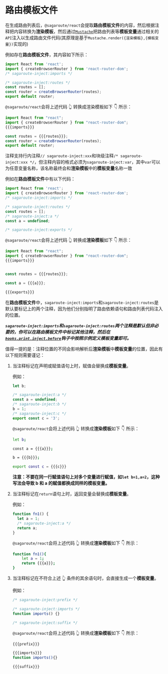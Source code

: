 # 路由模板文件

在生成路由列表后，`@sagaroute/react`会提取**路由模板文件**的内容，然后根据注释把内容转换为**渲染模板**，然后通过[`Mustache`](https://mustache.github.io/)把路由列表等**模板变量**通过相关的`API`注入以生成路由文件代码(其原理是基于`Mustache.render({渲染模板},{模板变量})`实现的)

例如存在**路由模板文件**，其内容如下所示：

```js
import React from 'react';
import { createBrowserRouter } from 'react-router-dom';
/* sagaroute-inject:imports */

/* sagaroute-inject:routes */
const routes = [];
const router = createBrowserRouter(routes);
export default router;
```

`@sagaroute/react`会将上述代码 👆 转换成渲染模板如下 👇 所示：

```js
import React from "react";
import { createBrowserRouter } from "react-router-dom";
{{{imports}}}

const routes = {{{routes}}};
const router = createBrowserRouter(routes);
export default router;
```

注释支持行内注释`// sagaroute-inject:xxx`和块级注释`/* sagaroute-inject:xxx */`，但注释内容的格式必须为`sagaroute-inject:var`，其中`var`可以为任意变量名称，该名称最终会和**渲染模板**中的**模板变量**名称一致

例如在**路由模板文件**中有以下代码：

```js
import React from 'react';
import { createBrowserRouter } from 'react-router-dom';
/* sagaroute-inject:imports */

/* sagaroute-inject:routes */
const routes = [];
/* sagaroute-inject:a */
const a = undefined;

/* sagaroute-inject:exports */
```

`@sagaroute/react`会将上述代码 👆 转换成**渲染模板**如下 👇 所示：

```js
import React from "react";
import { createBrowserRouter } from "react-router-dom";
{{{imports}}}


const routes = {{{routes}}};

const a = {{{a}}};

{{{exports}}}
```

在**路由模板文件**中，`sagaroute-inject:imports`和`sagaroute-inject:routes`是默认要标记上的两个注释，因为他们分别指明了路由依赖语句和路由列表代码注入的位置。

**_`sagaroute-inject:imports`和`sagaroute-inject:routes`两个注释是默认但非必要的，你可以在路由模板文件中标记其他注释，然后在[`hooks.print.inject.before`](./Hook.md#printinjectbefore)钩子中按照示例定义模板变量即可。_**

值得一提的是：注释位置的不同会影响解析后**渲染模板**中**模板变量**的位置，因此有以下规则需要谨记：

1.  当注释标记在声明或赋值语句上时，赋值会替换成**模板变量**。

    例如：

    ```js
    let b;

    /* sagaroute-inject:a */
    const a = undefined;
    /* sagaroute-inject:b */
    b = 1;
    /* sagaroute-inject:c */
    export const c = '3';
    ```

    `@sagaroute/react`会将上述代码 👆 转换成**渲染模板**如下 👇 所示：

    ```bash
    let b;

    const a = {{{a}}};

    b = {{{b}}};

    export const c = {{{c}}}
    ```

    **注意：不要在同一行赋值语句上对多个变量进行赋值，如`let b=1,a=2`，这种写法会导致 b 和 a 的赋值都换成同样的模板变量。**

2.  当注释标记在`return`语句上时，返回变量会替换成**模板变量**。

    例如：

    ```js
    function fn1() {
      let a = 1;
      /* sagaroute-inject:a */
      return a;
    }
    ```

    `@sagaroute/react`会将上述代码 👆 转换成**渲染模板**如下 👇 所示：

    ```bash
    function fn1(){
        let a = 1;
        return {{{a}}};
    }
    ```

3.  当注释标记在不符合上述 👆 条件的其余语句时，会直接生成一个**模板变量**。

    例如：

    ```js
    /* sagaroute-inject:prefix */

    /* sagaroute-inject:imports */
    function imports() {}

    /* sagaroute-inject:suffix */
    ```

    `@sagaroute/react`会将上述代码 👆 转换成**渲染模板**如下 👇 所示：

    ```bash
    {{{prefix}}}

    {{{imports}}}
    function imports(){}

    {{{suffix}}}
    ```
